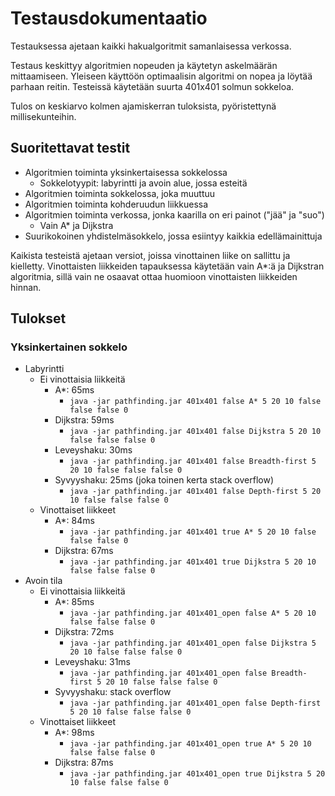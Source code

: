 # Testausdokumentaatio

Testauksessa ajetaan kaikki hakualgoritmit samanlaisessa verkossa.

Testaus keskittyy algoritmien nopeuden ja käytetyn askelmäärän mittaamiseen. Yleiseen käyttöön optimaalisin algoritmi on nopea ja löytää parhaan reitin. Testeissä käytetään suurta 401x401 solmun sokkeloa.

Tulos on keskiarvo kolmen ajamiskerran tuloksista, pyöristettynä millisekunteihin.

## Suoritettavat testit

* Algoritmien toiminta yksinkertaisessa sokkelossa
  * Sokkelotyypit: labyrintti ja avoin alue, jossa esteitä
* Algoritmien toiminta sokkelossa, joka muuttuu
* Algoritmien toiminta kohderuudun liikkuessa
* Algoritmien toiminta verkossa, jonka kaarilla on eri painot ("jää" ja "suo")
  * Vain A* ja Dijkstra
* Suurikokoinen yhdistelmäsokkelo, jossa esiintyy kaikkia edellämainittuja

Kaikista testeistä ajetaan versiot, joissa vinottainen liike on sallittu ja kielletty. Vinottaisten liikkeiden tapauksessa käytetään vain A*:ä ja Dijkstran algoritmia, sillä vain ne osaavat ottaa huomioon vinottaisten liikkeiden hinnan.

## Tulokset

### Yksinkertainen sokkelo
* Labyrintti
  * Ei vinottaisia liikkeitä
     * A*: 65ms
       * `java -jar pathfinding.jar 401x401 false A* 5 20 10 false false false 0`
     * Dijkstra: 59ms
       * `java -jar pathfinding.jar 401x401 false Dijkstra 5 20 10 false false false 0`
     * Leveyshaku: 30ms
       * `java -jar pathfinding.jar 401x401 false Breadth-first 5 20 10 false false false 0`
     * Syvyyshaku: 25ms (joka toinen kerta stack overflow)
       * `java -jar pathfinding.jar 401x401 false Depth-first 5 20 10 false false false 0`
  * Vinottaiset liikkeet
     * A*: 84ms
       * `java -jar pathfinding.jar 401x401 true A* 5 20 10 false false false 0`
     * Dijkstra: 67ms
       * `java -jar pathfinding.jar 401x401 true Dijkstra 5 20 10 false false false 0`
* Avoin tila
  * Ei vinottaisia liikkeitä
     * A*: 85ms
       * `java -jar pathfinding.jar 401x401_open false A* 5 20 10 false false false 0`
     * Dijkstra: 72ms
       * `java -jar pathfinding.jar 401x401_open false Dijkstra 5 20 10 false false false 0`
     * Leveyshaku: 31ms 
       * `java -jar pathfinding.jar 401x401_open false Breadth-first 5 20 10 false false false 0`
     * Syvyyshaku: stack overflow
       * `java -jar pathfinding.jar 401x401_open false Depth-first 5 20 10 false false false 0`
  * Vinottaiset liikkeet
     * A*: 98ms
       * `java -jar pathfinding.jar 401x401_open true A* 5 20 10 false false false 0`
     * Dijkstra: 87ms
       * `java -jar pathfinding.jar 401x401_open true Dijkstra 5 20 10 false false false 0`
